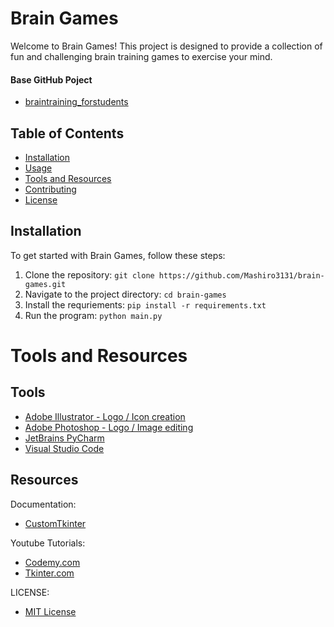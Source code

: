 # Brain Games

Welcome to Brain Games! This project is designed to provide a collection of fun and challenging brain training games to exercise your mind.

#### Base GitHub Poject
- [braintraining_forstudents](https://github.com/fandolfatto/braintraining_forstudents)


## Table of Contents

- [Installation](#installation)
- [Usage](#usage)
- [Tools and Resources](#Tools-and-Resources)
- [Contributing](#contributing)
- [License](#license)

## Installation

To get started with Brain Games, follow these steps:

1. Clone the repository: `git clone https://github.com/Mashiro3131/brain-games.git`
2. Navigate to the project directory: `cd brain-games`
3. Install the requriements: `pip install -r requirements.txt`
4. Run the program: `python main.py`

# Tools and Resources

## Tools
- [Adobe Illustrator - Logo / Icon creation](https://www.adobe.com/products/illustrator.html)
- [Adobe Photoshop - Logo / Image editing](https://www.adobe.com/products/photoshop.html)
- [JetBrains PyCharm](https://www.jetbrains.com/pycharm/)
- [Visual Studio Code](https://code.visualstudio.com/)

## Resources
Documentation:
- [CustomTkinter](https://customtkinter.tomschimansky.com)

Youtube Tutorials:
- [Codemy.com](https://www.youtube.com/channel/UCFB0dxMudkws1q8w5NJEAmw)
- [Tkinter.com](https://www.youtube.com/@TkinterPython)

LICENSE:
- [MIT License](https://opensource.org/licenses/MIT)